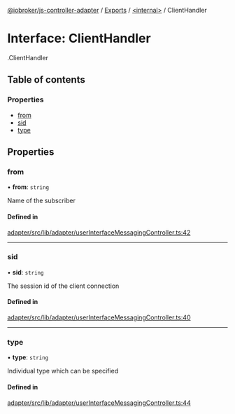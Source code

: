 [@iobroker/js-controller-adapter](../README.md) / [Exports](../modules.md) / [<internal\>](../modules/internal_.md) / ClientHandler

# Interface: ClientHandler

[<internal>](../modules/internal_.md).ClientHandler

## Table of contents

### Properties

- [from](internal_.ClientHandler.md#from)
- [sid](internal_.ClientHandler.md#sid)
- [type](internal_.ClientHandler.md#type)

## Properties

### from

• **from**: `string`

Name of the subscriber

#### Defined in

[adapter/src/lib/adapter/userInterfaceMessagingController.ts:42](https://github.com/ioBroker/ioBroker.js-controller/blob/c590b2a5/packages/adapter/src/lib/adapter/userInterfaceMessagingController.ts#L42)

___

### sid

• **sid**: `string`

The session id of the client connection

#### Defined in

[adapter/src/lib/adapter/userInterfaceMessagingController.ts:40](https://github.com/ioBroker/ioBroker.js-controller/blob/c590b2a5/packages/adapter/src/lib/adapter/userInterfaceMessagingController.ts#L40)

___

### type

• **type**: `string`

Individual type which can be specified

#### Defined in

[adapter/src/lib/adapter/userInterfaceMessagingController.ts:44](https://github.com/ioBroker/ioBroker.js-controller/blob/c590b2a5/packages/adapter/src/lib/adapter/userInterfaceMessagingController.ts#L44)
